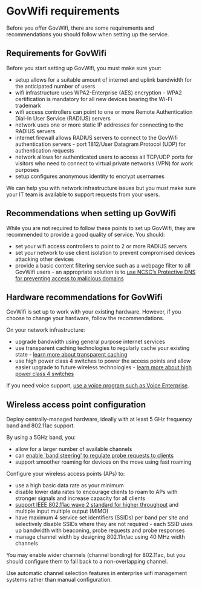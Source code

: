 # GovWifi requirements

Before you offer GovWifi, there are some requirements and recommendations you should follow when setting up the service.


## Requirements for GovWifi

Before you start setting up GovWifi, you must make sure your:

- setup allows for a suitable amount of internet and uplink bandwidth for the anticipated number of users
- wifi infrastructure uses WPA2-Enterprise (AES) encryption - WPA2 certification is mandatory for all new devices bearing the Wi-Fi trademark
- wifi access controllers can point to one or more Remote Authentication Dial-In User Service (RADIUS) servers
- network uses one or more static IP addresses for connecting to the RADIUS servers
- internet firewall allows RADIUS servers to connect to the GovWifi authentication servers - port 1812/User Datagram Protocol (UDP) for authentication requests
- network allows for authenticated users to access all TCP/UDP ports for visitors who need to connect to virtual private networks (VPN) for work purposes
- setup configures anonymous identity to encrypt usernames

We can help you with network infrastructure issues but you must make sure your IT team is available to support requests from your users.


## Recommendations when setting up GovWifi

While you are not required to follow these points to set up GovWifi, they are recommended to provide a good quality of service. You should:

- set your wifi access controllers to point to 2 or more RADIUS servers
- set your network to use client isolation to prevent compromised devices attacking other devices
- provide a basic content filtering service such as a webpage filter to all GovWifi users - an appropriate solution is
to [use NCSC’s Protective DNS for preventing access to malicious domains](https://www.ncsc.gov.uk/information/pdns)

## Hardware recommendations for GovWifi

GovWifi is set up to work with your existing hardware. However, if you choose to change your hardware, follow the recommendations.

On your network infrastructure:

- upgrade bandwidth using general purpose internet services
- use transparent caching technologies to regularly cache your existing state - [learn more about transparent caching](https://www.pcmag.com/encyclopedia/term/53119/transparent-cache)
- use high power class 4 switches to power the access points and allow easier upgrade to future wireless technologies -
[learn more about high power class 4 switches](https://documentation.meraki.com/MS/Other_Topics/IEEE_802.3af_\(PoE\)_and_IEEE_802.3at_\(PoE_\)_Support_on_Cisco_Meraki_MS_Switches)

If you need voice support, [use a voice program such as Voice Enterprise](http://www.wi-fi.org/discover-wi-fi/wi-fi-certified-voice-programs).

## Wireless access point configuration

Deploy centrally-managed hardware, ideally with at least 5 GHz frequency band and 802.11ac support.

By using a 5GHz band, you:

- allow for a larger number of available channels
- can [enable 'band steering' to regulate probe requests to clients](https://www.broadbandbuyer.com/features/3254-what-does-wifi-band-steering-mean/)
- support smoother roaming for devices on the move using fast roaming

Configure your wireless access points (APs) to:

- use a high basic data rate as your minimum
- disable lower data rates to encourage clients to roam to APs with stronger signals and increase capacity for all clients
- [support IEEE 802.11ac wave 2 standard for higher throughput](https://standards.ieee.org/findstds/standard/802.11ac-2013.html) and multiple input multiple output (MIMO)
- have maximum 4 service set identifiers (SSIDs) per band per site and selectively disable SSIDs where they are not required - each SSID uses up bandwidth with beaconing, probe requests and probe responses
- manage channel width by designing 802.11n/ac using 40 MHz width channels

You may enable wider channels (channel bonding) for 802.11ac, but you should configure them to fall back to a non-overlapping channel.

Use automatic channel selection features in enterprise wifi management systems rather than manual configuration.
